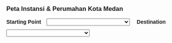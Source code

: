 <!DOCTYPE html>
<html lang="id">
<head>
  <meta charset="UTF-8">
  <title>Peta Instansi & Perumahan Medan (Full Data Real File)</title>
  <style>
    body { font-family: Arial, sans-serif; padding:18px;}
    #map { width: 100%; height: 520px; margin: 20px 0 10px 0; border-radius: 10px;}
    #dropdowns {margin-bottom: 0;}
    label { font-weight: bold; margin-right: 10px;}
    select { min-width:220px; margin-right: 15px; margin-bottom:10px;}
    #distanceInfo { margin-bottom:10px; font-weight:bold; }
    .info-table { margin-top: 12px;}
    table { border-collapse: collapse; width: 100%; max-width:700px;}
    th, td { border: 1px solid #ccc; padding: 6px 8px; text-align:left;}
    th { background: #f7f7f7;}
    h4 { margin-bottom:0.4em;}
  </style>
  <link rel="stylesheet" href="https://unpkg.com/leaflet/dist/leaflet.css"/>
</head>
<body>
  <h3>Peta Instansi & Perumahan Kota Medan</h3>
  <div id="dropdowns">
    <label for="startingPoint">Starting Point</label>
    <select id="startingPoint"></select>
    <label for="destination">Destination</label>
    <select id="destination"></select>
  </div>
  <div id="distanceInfo"></div>
  <div id="map"></div>
  <div class="info-table" id="infoTable"></div>

<script src="https://unpkg.com/leaflet/dist/leaflet.js"></script>
<script>
// ======= DATA ASLI DARI FILE UPLOAD (Gabungan_Final_Nett, perumahan) =======
const perusahaan = [
{"Nama Perusahaan":"Badan Arkeologi Sumut","Alamat":"Jl. Seroja Raya Gg. Arkeologi No. 1, Tanjung Selamat, Medan Tuntungan, Medan 20134","Latitude":3.535294510,"Longitude":98.60667976},
{"Nama Perusahaan":"Balai Bahasa Sumatera Utara","Alamat":"Jl. Kolam No.7, Kenangan Baru, Kec. Percut Sei Tuan, Kota Medan, Sumatera Utara 20371","Latitude":3.600749442,"Longitude":98.72291762},
{"Nama Perusahaan":"Balai Besar Guru Penggerak","Alamat":"Jl. Kenanga Raya No.64, Tj. Sari, Kec. Medan Selayang, Kota Medan, Sumatera Utara 20122","Latitude":3.561922694,"Longitude":98.63034642},
{"Nama Perusahaan":"Balai Diklat Industri Medan","Alamat":"Jl. Damai No.32, Timbang Deli, Kec. Medan Amplas, Kota Medan, Sumatera Utara 20149","Latitude":3.536686773,"Longitude":98.73275438},
{"Nama Perusahaan":"Balai Harta Peninggalan Medan","Alamat":"Jl. Listrik No.10, Petisah Tengah, Kec. Medan Petisah, Kota Medan, Sumatera Utara 20112","Latitude":3.585927729,"Longitude":98.67579294},
{"Nama Perusahaan":"Balai Pengembangan Kompetensi PUPR Wilayah I Medan","Alamat":"Jl. Sakti Lubis No.7A, Siti Rejo I, Kec. Medan Kota, Kota Medan, Sumatera Utara 20219","Latitude":3.555002071,"Longitude":98.68995627},
{"Nama Perusahaan":"Balai Besar Wilayah Sungai Sumatera II","Alamat":"Jl. Jenderal Besar A.H. Nasution No.30, Pangkalan Masyhur, Kec. Medan Johor, Kota Medan, Sumatera Utara 20143","Latitude":3.542240288,"Longitude":98.67399481},
{"Nama Perusahaan":"BBPVP Medan","Alamat":"Jl. Amal No.9, Lalang, Medan, Kota Medan, Sumatera Utara 20126","Latitude":3.585579695,"Longitude":98.61513554},
{"Nama Perusahaan":"BKKBN SUMUT","Alamat":"Jl. Gunung Krakatau No.110, Pulo Brayan Darat II, Kec. Medan Tim., Kota Medan, Sumatera Utara 20239","Latitude":3.628880168,"Longitude":98.68088543},
{"Nama Perusahaan":"BNN Prov. Sumut","Alamat":"Jl. Balai Pom No.1 Blok A, Medan Estate, Percut Sei Tuan, Deli Serdang Regency, North Sumatra 20371","Latitude":3.605640768,"Longitude":98.71803282},
{"Nama Perusahaan":"BPJS Kesehatan Medan","Alamat":"Jl. Karya No.135, Karang Berombak, Kec. Medan Barat., Kota Medan, Sumatera Utara 20117","Latitude":3.613478069,"Longitude":98.66517250},
{"Nama Perusahaan":"BPJS Ketenagakerjaan Medan Kota","Alamat":"Jl. Kapten Patimura No.334 Lantai 1, Darat, Kec. Medan Baru, Kota Medan, Sumatera Utara 20153","Latitude":3.575694385,"Longitude":98.66575341},
{"Nama Perusahaan":"BPS Kota Medan","Alamat":"Jl. Gaperta No.311, Helvetia, Kec. Medan Helvetia, Kota Medan, Sumatera Utara 20123","Latitude":3.604963973,"Longitude":98.62923738},
{"Nama Perusahaan":"BSIP Sumatera Utara","Alamat":"Jl. Jenderal Besar A.H. Nasution No.1 B, Pangkalan Masyhur, Kec. Medan Johor, Kota Medan, Sumatera Utara 20143","Latitude":3.541588660,"Longitude":98.67720966},
{"Nama Perusahaan":"Dinas Perhubungan Kota Medan","Alamat":"Jl. Pinang Baris, Lalang, Kec. Medan Sunggal, Kota Medan, Sumatera Utara 20127","Latitude":3.588463574,"Longitude":98.60830143},
{"Nama Perusahaan":"Kanwil DJKN Sumatera Utara","Alamat":"Medan Unit II, Gedung Keuangan Negara, Jl. Pangeran Diponegoro No.30A Lt. 4, Madras Hulu, Kec. Medan Polonia, Kota Medan, Sumatera Utara 20151","Latitude":3.579081575,"Longitude":98.67142937},
{"Nama Perusahaan":"Dirjen Bea dan Cukai Kanwil Sumut","Alamat":"Gedung Keuangan Negara Medan II, Pangeran Diponegoro No. 30A, Medan Sulu, Kec. Medan Polonia, Kota Medan, Sumatera Utara 20152","Latitude":3.578963183,"Longitude":98.67201591},
{"Nama Perusahaan":"PLN Icon Plus SBU Regional Sumbagut","Alamat":"Jalan Brigjend Katamso Km. 5,5 No. 30, RW.5, Titi Kuning, Kec. Medan Johor, Kota Medan, Sumatera Utara","Latitude":3.539361781,"Longitude":98.68607211},
{"Nama Perusahaan":"Indonesia Power (Belawan)","Alamat":"Jl. Pulau Sicanang No.1, Belawan Pulau Sicanang, Medan Kota Belawan, Sumatera Utara 20414","Latitude":3.776191991,"Longitude":98.67155525},
{"Nama Perusahaan":"Jasa Marga (Cabang Belmera Medan)","Alamat":"Jl. Alumunium Raya, Tj. Mulia, Kec. Medan Deli, Kota Medan, Sumatera Utara 20241","Latitude":3.642518116,"Longitude":98.68234947},
{"Nama Perusahaan":"Kantor Imigrasi Kelas I TPI Polonia","Alamat":"Jl. Mangkubumi No.2, A U R, Kec. Medan Maimun, Kota Medan, Sumatera Utara 20214","Latitude":3.583829246,"Longitude":98.67900817},
{"Nama Perusahaan":"Kantor Pengawasan & Pelayanan BC Medan (Main Office)","Alamat":"Bandar Udara Internasional Kualanamu, Area Perkantoran, Ps. Enam Kuala Namu, Kec. Beringin, Kabupaten Deli Serdang, Sumatera Utara 20552","Latitude":3.631967000,"Longitude":98.87173809},
{"Nama Perusahaan":"Kantor Pengawasan & Pelayanan BC Medan","Alamat":"Jl. Suwondo No.1, Suka Damai, Kec. Medan Polonia, Kota Medan, Sumatera Utara 20212","Latitude":3.566003268,"Longitude":98.67150990},
{"Nama Perusahaan":"Kantor Wilayah Telekomunikasi Telkom Indonesia","Alamat":"Jl. Prof. H. M. Yamin No.13, Perintis, Kec. Medan Timur., Kota Medan, Sumatera Utara 20235","Latitude":3.594435018,"Longitude":98.67947346},
{"Nama Perusahaan":"Kanwil DJP Sumut","Alamat":"Jl. Suka Mulia No.17A, A U R, Kec. Medan Maimun, Kota Medan, Sumatera Utara 20151","Latitude":3.582955375,"Longitude":98.67819066},
{"Nama Perusahaan":"Kanwil Ditjen PBN Provinsi Sumatera Utara","Alamat":"Jl. Pangeran Diponegoro No.30a, Madras Hulu, Kec. Medan Polonia, Kota Medan, Sumatera Utara 20152","Latitude":3.579010929,"Longitude":98.67187033},
{"Nama Perusahaan":"Kantor Wilayah Kementerian Agama Provinsi Sumatera Utara","Alamat":"Jl. Gatot Subroto No.261, Lalang, Kec. Medan Sunggal, Kota Medan, Sumatera Utara 20127","Latitude":3.593170911,"Longitude":98.62079610},
{"Nama Perusahaan":"Kemenag Kota Medan (MAN/MIN/MTSN)","Alamat":"Jl. Sei Batu Gingging Ps. X No.12, Merdeka, Kec. Medan Baru, Kota Medan, Sumatera Utara 20153","Latitude":3.574941979,"Longitude":98.65515886},
{"Nama Perusahaan":"Konservasi Sumber Daya Alam (BKSDA) Sumatera Utara","Alamat":"Jl. Sisingamangaraja No.14, Harjosari II, Kec. Medan Amplas, Kota Medan, Sumatera Utara 20217","Latitude":3.544312543,"Longitude":98.69820243},
{"Nama Perusahaan":"KPP Medan Belawan","Alamat":"JL Kolonel Laut Jl. KL. Yos Sudarso No.27 KM 8, RW.2, Tj. Mulia, Kec. Medan Deli, Kota Medan, Sumatera Utara 20241","Latitude":3.650051834,"Longitude":98.66269316},
{"Nama Perusahaan":"KPP Medan II","Alamat":"Jl. Hang Tuah, Madras Hulu, Kec. Medan Polonia, Kota Medan, Sumatera Utara","Latitude":3.578212980,"Longitude":98.67144660},
{"Nama Perusahaan":"KPP Medan Polonia","Alamat":"Jl. Suka Mulia No.17A, A U R, Kec. Medan Maimun, Kota Medan, Sumatera Utara 20151","Latitude":3.582822370,"Longitude":98.67832614},
{"Nama Perusahaan":"KPP Medan Timur","Alamat":"Gedung Kanwil DJP Sumatera Utara I Lt. I dan Lt. IV, Jl. Suka Mulia No.17A, A U R, Kec. Medan Maimun, Kota Medan, Sumatera Utara 20151","Latitude":3.582622259,"Longitude":98.67819340},
{"Nama Perusahaan":"KPP Pratama Medan Polonia","Alamat":"Jl. Suka Mulia No.17A, A U R, Kec. Medan Maimun, Kota Medan, Sumatera Utara 20151","Latitude":3.58281906,"Longitude":98.67834042},
{"Nama Perusahaan":"KPP Pratama Lubuk Pakam","Alamat":"Gedung Keuangan Negara, Lantai 2 dan 4, Jl. Pangeran Diponegoro No.30A, Madras Hulu, Kec. Medan Polonia, Kota Medan, Sumatera Utara 20152","Latitude":3.579495978,"Longitude":98.67195311},
{"Nama Perusahaan":"KPPN Medan 1","Alamat":"Jl. Pangeran Diponegoro No.30A, Madras Hulu, Kec. Medan Polonia, Kota Medan, Sumatera Utara 20152","Latitude":3.578870547,"Longitude":98.67179360},
{"Nama Perusahaan":"KPU Provinsi Sumatera Utara","Alamat":"Jl. Perintis Kemerdekaan No.35, Gaharu, Kec. Medan Timur., Kota Medan, Sumatera Utara 20232","Latitude":3.599136033,"Longitude":98.68308968},
{"Nama Perusahaan":"PT Pelabuhan Indonesia (Persero)","Alamat":"GRHA PELINDO SATU, Jalan Lingkar Pelabuhan No.1, Belawan II, Medan Kota Belawan, Medan City, North Sumatra 20411","Latitude":3.78145392,"Longitude":98.68847529},
{"Nama Perusahaan":"Pengadilan Tata Usaha Negeri Medan","Alamat":"Jl. Bunga Raya No.18, Asam Kumbang, Kec. Medan Sunggal, Kota Medan, Sumatera Utara 20128","Latitude":3.567556001,"Longitude":98.61473487},
{"Nama Perusahaan":"Pengadilan Tinggi Agama Medan","Alamat":"Jl. Kapten Sumarsono No.12, Helvetia Timur., Kec. Medan Helvetia, Kota Medan, Sumatera Utara 20124","Latitude":3.615365831,"Longitude":98.64712142},
{"Nama Perusahaan":"Pengadilan Tinggi Tata Usaha Negara Medan","Alamat":"Medan Estate, Jl. Peratun No.1, Kenangan Baru, Kec. Percut Sei Tuan, Kabupaten Deli Serdang, Sumatera Utara 20371","Latitude":3.610531461,"Longitude":98.71584962},
{"Nama Perusahaan":"Pesantren Ar-Raudlatul Hasanah","Alamat":"Jl. Setia Budi, Simpang Selayang, Kec. Medan Tuntungan, Kota Medan, Sumatera Utara 20135","Latitude":3.524828142,"Longitude":98.62132217},

{"Nama Perusahaan":"PLN Icon Plus SBU Regional Sumbagut","Alamat":"Jalan Brigjend Katamso Km. 5,5 No. 30, RW.5, Titi Kuning, Kec. Medan Johor, Kota Medan, Sumatera Utara","Latitude":3.539361781,"Longitude":98.68607211},
{"Nama Perusahaan":"PLTGU Belawan","Alamat":"Belawan Pulau Sicanang, Medan Kota Belawan, Sumatera Utara 20411","Latitude":3.774143364,"Longitude":98.66851430},
{"Nama Perusahaan":"PT Inalum (Persero)","Alamat":"Jl. R.A. Kartini No.21, Madras Hulu, Kec. Medan Polonia, Kota Medan, Sumatera Utara 20152","Latitude":3.579714004,"Longitude":98.67327193},
{"Nama Perusahaan":"PT Industri Karet Nusantara","Alamat":"Jl. T. R. M Nozama, Medan, Kec. Medan Amplas, 20148","Latitude":3.532360049,"Longitude":98.72787673},
{"Nama Perusahaan":"Kantor PT KAI Divre I Sumatera Utara","Alamat":"Jl. Prof. H. M. Yamin No.13, Gg. Buntu, Kec. Medan Timur., Kota Medan, Sumatera Utara 20236","Latitude":3.593927529,"Longitude":98.67983975},
{"Nama Perusahaan":"PT KAI Balai Yasa","Alamat":"Jl. Bengkel No.1, Pulo Brayan Bengkel, Kec. Medan Timur., Kota Medan, Sumatera Utara 20241","Latitude":3.636723088,"Longitude":98.67316039},
{"Nama Perusahaan":"Pertamina Region I","Alamat":"Jl. KL. Yos Sudarso No.8-10, Silalas, Kec. Medan Barat., Kota Medan, Sumatera Utara 20114","Latitude":3.603794358,"Longitude":98.67443776},
{"Nama Perusahaan":"Kantor PGN Glugur","Alamat":"Glugur Kota, Kec. Medan Barat., Kota Medan, Sumatera Utara 20238","Latitude":3.615558793,"Longitude":98.66997620},
{"Nama Perusahaan":"Perusahaan Gas Negara","Alamat":"Jl. Imam Bonjol No.15D, Petisah Tengah, Kec. Medan Petisah, Kota Medan, Sumatera Utara 20212","Latitude":3.615589267,"Longitude":98.66997295},
{"Nama Perusahaan":"PT. PLN (Persero) UIP3BS UPT Medan","Alamat":"Jl. Listrik No.12, Petisah Tengah, Kec. Medan Petisah, Kota Medan, Sumatera Utara 20112","Latitude":3.587324179,"Longitude":98.67549112},
{"Nama Perusahaan":"PT PLN (Persero) UID Sumatera Utara","Alamat":"Jl. KL. Yos Sudarso No.284, Glugur Kota, Kec. Medan Bar., Kota Medan, Sumatera Utara 20238","Latitude":3.615750353,"Longitude":98.67266482},
{"Nama Perusahaan":"PT Prima Indonesia Logistik","Alamat":"Jl. Raya Pelabuhan, Pos II Road VI Ujung Baru, Belawan I, Medan Kota Belawan, Kota Medan, Sumatera Utara 20411","Latitude":3.784404594,"Longitude":98.69423817},
{"Nama Perusahaan":"PT Prima Multi Peralatan","Alamat":"Komplek Cemara Asri, Jln. Boulevard Timur No. 28ac 20371, Deliserdang Sumatera Utara","Latitude":3.633606677,"Longitude":98.70391105},
{"Nama Perusahaan":"PT Prima Pengembangan Kawasan","Alamat":"Kantor Pelindo Krakatau Gedung B, Jl. Krakatau Ujung No.100 Lt. 2, Tj. Mulia, Kec. Medan Deli, Kota Medan, Sumatera Utara 20241","Latitude":3.641033048,"Longitude":98.68080151},
{"Nama Perusahaan":"PT Telkom Indonesia Divisi Infratel Sumbagut","Alamat":"Graha Merah Putih, Jl. Putri Hijau No.1 Lt.7, Kesawan, Kec. Medan Barat., Kota Medan, Sumatera Utara 20236","Latitude":3.593203192,"Longitude":98.67610692},
{"Nama Perusahaan":"PT Telkomsel Medan","Alamat":"Graha Merah Putih, Jl. Putri Hijau No.1 Lt.1, Kesawan, Kec. Medan Barat., Kota Medan, Sumatera Utara 20236","Latitude":3.593203192,"Longitude":98.67610692},
{"Nama Perusahaan":"Kantor PT KAI Divre I Sumatera Utara","Alamat":"Jl. Prof. H. M. Yamin No.13, Gg. Buntu, Kec. Medan Timur., Kota Medan, Sumatera Utara 20236","Latitude":3.593759773,"Longitude":98.67985046},
{"Nama Perusahaan":"PTPN II Tanjung Morawa & Galang","Alamat":"Limau Manis, Kec. Tj. Morawa, Kabupaten Deli Serdang, Sumatera Utara","Latitude":3.531744577,"Longitude":98.77936659},
{"Nama Perusahaan":"PTPN III","Alamat":"Jl. Sei Batang Hari No.2, Simpang Tj., Kec. Medan Sunggal, Kota Medan, Sumatera Utara 20122","Latitude":3.586561408,"Longitude":98.64337579},
{"Nama Perusahaan":"PTPN III Kebun Silau Dunia","Alamat":"Jl. Sei Batang Hari No.2, Simpang Tj., Kec. Medan Sunggal, Kota Medan, Sumatera Utara 20122","Latitude":3.586561408,"Longitude":98.64337579},
{"Nama Perusahaan":"Dinas Binamarga Propinsi Sumatera Utara","Alamat":"Jl. Sakti Lubis, Sitirejo II, Kec. Medan Amplas, Kota Medan, Sumatera Utara 20217","Latitude":3.553300966,"Longitude":98.69106464},
{"Nama Perusahaan":"Railink","Alamat":"Jalan Stasiun Kereta Api, Kec. Medan Timur, Kota Medan","Latitude":3.590968682,"Longitude":98.67958557},
{"Nama Perusahaan":"RRI Medan","Alamat":"Jl. Gatot Subroto No.214, Sei Sikambing C. II, Kec. Medan Helvetia, Kota Medan, Sumatera Utara 20123","Latitude":3.591794325,"Longitude":98.63465470},
{"Nama Perusahaan":"RS Siloam Medan","Alamat":"Jl. Imam Bonjol No.6, Petisah Tengah, Kec. Medan Petisah, Kota Medan, Sumatera Utara 20212","Latitude":3.585909856,"Longitude":98.67359852},
{"Nama Perusahaan":"RS Stella Maris Medan","Alamat":"Jl. Samanhudi No.20, J A T I, Kec. Medan Maimun, Kota Medan, Sumatera Utara 20152","Latitude":3.572860188,"Longitude":98.68079980},
{"Nama Perusahaan":"Rudenim Medan","Alamat":"Jl. Selebes, Belawan I, Medan Kota Belawan, Kota Medan, Sumatera Utara 20411","Latitude":3.781485049,"Longitude":98.68695073},
{"Nama Perusahaan":"Rumah Sakit Columbia Asia","Alamat":"Jl. Listrik No.2A, Petisah Tengah, Medan Petisah","Latitude":3.585756401,"Longitude":98.67684509},
{"Nama Perusahaan":"Rumah Sakit Ginjal Rasyidah","Alamat":"Jl. Jend. D.I Panjaitan No.144, Sei Sikambing D, Kec. Medan Petisah, Kota Medan, Sumatera Utara 20111","Latitude":3.586048695,"Longitude":98.65976236},
{"Nama Perusahaan":"Rumah Sakit Hermina Medan","Alamat":"Jl. Asrama II (Sei Sikambing C II), Medan Helvetia, Medan 20123","Latitude":3.595396235,"Longitude":98.62744333},
{"Nama Perusahaan":"Rumah Sakit Imelda","Alamat":"Jl. Bilal No.24, Pulo Brayan Darat I, Kec. Medan Timur., Kota Medan, Sumatera Utara 20239","Latitude":3.622780944,"Longitude":98.67494592},
{"Nama Perusahaan":"Rumah Sakit Umum Latersia","Alamat":"Jl. Soekarno Hatta, Tunggurono, Kec. Binjai Timur., Kota Binjai, Sumatera Utara 20351","Latitude":3.607483063,"Longitude":98.52638111},
{"Nama Perusahaan":"Rumah Sakit Mata 77","Alamat":"Jl. Sei Mencirim No.77, Babura, Kec. Medan Baru, Kota Medan, Sumatera Utara 20154","Latitude":3.580669976,"Longitude":98.65440167},
{"Nama Perusahaan":"Rumah Sakit Mata Medan Baru","Alamat":"Jl. Abdullah Lubis No.67, Merdeka, Kec. Medan Baru, Kota Medan, Sumatera Utara 20222","Latitude":3.576825631,"Longitude":98.65879428},
{"Nama Perusahaan":"Rumah Sakit Umum Mitra Medika Tanjung Mulia","Alamat":"Jl. KL. Yos Sudarso No.KM. 7,5, Tj. Mulia, Kec. Medan Deli, Kota Medan, Sumatera Utara 20241","Latitude":3.644965812,"Longitude":98.66254283},
{"Nama Perusahaan":"Rumah Sakit Mitra Medika Premier","Alamat":"Jl. S. Parman No.234a, Petisah Tengah, Kec. Medan Petisah, Kota Medan, Sumatera Utara 20117","Latitude":3.586331951,"Longitude":98.66694394},
{"Nama Perusahaan":"Rumah Sakit Mitra Sejati","Alamat":"Jl. Jenderal Besar A.H. Nasution No.7, Pangkalan Masyhur, Kec. Medan Johor, Kota Medan, Sumatera Utara 20219","Latitude":3.540995433,"Longitude":98.67989994},
{"Nama Perusahaan":"Rumah Sakit Sari Mutiara Lubuk Pakam","Alamat":"Tj. Garbus Satu, Kec. Lubuk Pakam, Kabupaten Deli Serdang, Sumatera Utara 20518","Latitude":3.554694541,"Longitude":98.87892691},
{"Nama Perusahaan":"Rumah Sakit Setia Budi","Alamat":"Jl.Mesjid No.3, Tj. Rejo, Kec. Medan Sunggal, Kota Medan, Sumatera Utara 20154","Latitude":3.573309004,"Longitude":98.64338927},
{"Nama Perusahaan":"Rumah Sakit Sufina Aziz","Alamat":"Jl. Karya Baru No.1, Helvetia Timur., Kec. Medan Helvetia, Kota Medan, Sumatera Utara 20124","Latitude":3.616743910,"Longitude":98.66300814},
{"Nama Perusahaan":"Balai Besar Taman Nasional Gunung Lauser","Alamat":"Jl. Selamat No.137, Sitirejo III, Kec. Medan Amplas, Kota Medan, Sumatera Utara 20226","Latitude":3.549583586,"Longitude":98.70655495},
{"Nama Perusahaan":"Kantor Taspen Cabang Medan","Alamat":"Jl. H. Adam Malik No.64, Silalas, Kec. Medan Barat., Kota Medan, Sumatera Utara 20235","Latitude":3.602943772,"Longitude":98.66916396},
{"Nama Perusahaan":"Telkom Regional/Akses Medan","Alamat":"Jl. Prof. H. M. Yamin No.2, Kesawan, Kec. Medan Baru, Kota Medan, Sumatera Utara 20236","Latitude":3.592975311,"Longitude":98.67741633},
{"Nama Perusahaan":"UINSU","Alamat":"Jl. William Iskandar Ps. V, Medan Estate, Kec. Percut Sei Tuan, Kabupaten Deli Serdang, Sumatera Utara 20371","Latitude":3.604984731,"Longitude":98.72107867},
{"Nama Perusahaan":"UISU (Univ. Islam Sumut)","Alamat":"Jl. Sisingamangaraja No.Kelurahan, Teladan Barat., Kec. Medan Kota, Kota Medan, Sumatera Utara 20217","Latitude":3.562504205,"Longitude":98.69386385},
{"Nama Perusahaan":"UMSU (Univ. Muhammadiyah Sumut)","Alamat":"Jl. Kapten Muchtar Basri No.3, Glugur Darat II, Kec. Medan Timur., Kota Medan, Sumatera Utara 20238","Latitude":3.614731563,"Longitude":98.67624133},
{"Nama Perusahaan":"UNIMED (Universitas Negeri Medan)","Alamat":"Jl. William Iskandar Ps. V, Kenangan Baru, Kec. Percut Sei Tuan, Kabupaten Deli Serdang, Sumatera Utara 20221","Latitude":3.608275145,"Longitude":98.71696850},
{"Nama Perusahaan":"UMA (Universitas Medan Area)","Alamat":"Jl. Setia Budi No.79 B, Tj. Rejo, Kec. Medan Sunggal, Kota Medan, Sumatera Utara 20112","Latitude":3.576870645,"Longitude":98.64320637},
{"Nama Perusahaan":"Universitas Dharmawangsa","Alamat":"Jl. KL. Yos Sudarso No.224, Glugur Kota, Kec. Medan Barat, Kota Medan, Sumatera Utara 20115","Latitude":3.613749815,"Longitude":98.67347290},
{"Nama Perusahaan":"UPT Asrama Haji Medan","Alamat":"Jl. Jenderal Besar A.H. Nasution No.10, Pangkalan Masyhur, Kec. Medan Johor, Kota Medan, Sumatera Utara","Latitude":3.614719485,"Longitude":98.67473905},
{"Nama Perusahaan":"MIN Kota Rantang","Alamat":"Jl. Rantang, Sei Agul, Kec. Medan Barat, Kota Medan","Latitude":3.540435409,"Longitude":98.6739500}
];


const perumahan = [
{"Nama Perumahan":"Johor Medan","Alamat Lengkap":"JL Merci Raya No. 81, Desa Deli Tua, Kec. Namorambe, Kab. Deli Serdang, Sumut 20356 (Properti1)","Latitude":3.424257956,"Longitude":98.64333209,"Status (Unit)":"Subsidi – 13","Tipe & Harga":"Tipe 36/72 – Rp 150 juta/unit","Pengembang / Asosiasi":"Rolex Dwi Tunggal (PI)"},
{"Nama Perumahan":"Setia Budi Flamboyan","Alamat Lengkap":"JL Flamboyan Raya, Kel. Tanjung Selamat, Medan Tuntungan, Medan 20135 (brighton.co.id)","Latitude":3.544814332,"Longitude":98.61201427,"Status (Unit)":"Komersil – 5","Tipe & Harga":"Tipe 45/90 – Rp 400–500 juta","Pengembang / Asosiasi":"Riviera Village Permai (HIMPERRA)"},
{"Nama Perumahan":"Setiabudi Raya","Alamat Lengkap":"JL Setia Budi No.12, Simpang Selayang, Medan Tuntungan, Kota Medan, Sumatera Utara 20135","Latitude":3.535359595,"Longitude":98.62184505,"Status (Unit)":"Komersil – 6","Tipe & Harga":"Tipe 54/110 – Rp 650 juta","Pengembang / Asosiasi":"Anugerah Bangun Cipta (HIMPERRA)"},
{"Nama Perumahan":"Setiabudi Anggrek","Alamat Lengkap":"JL Anggrek Raya, Setia Budi, Simpang Selayang, Kota Medan, Sumatera Utara 20135","Latitude":3.533165986,"Longitude":98.62052604,"Status (Unit)":"Komersil – 6","Tipe & Harga":"Tipe 54/110 – Rp 650 juta","Pengembang / Asosiasi":"Anugerah Bangun Cipta (HIMPERRA)"},
{"Nama Perumahan":"Givenchy One Tahap IV","Alamat Lengkap":"JL Gaperta Ujung, Komplek Givenchy One, Kel. Tanjung Gusta, Kec. Medan Helvetia, Medan","Latitude":3.586400005,"Longitude":98.61841328,"Status (Unit)":"Komersil – 44","Tipe & Harga":"Tipe 60/120 – Rp 850 juta","Pengembang / Asosiasi":"Gaperta Wira Kencana (REI)"},
{"Nama Perumahan":"Podomoro City Deli Medan","Alamat Lengkap":"JL Putri Hijau No.1, Kel. Kesawan, Kec. Medan Barat, Medan","Latitude":3.5940187896961078,"Longitude":98.67422623441794,"Status (Unit)":"Komersil – 510+","Tipe & Harga":"Tipe 70/140 – Rp 900 juta–1.2 m","Pengembang / Asosiasi":"Sinar Medan Deli (REI)"},
{"Nama Perumahan":"Medan Resort City – Amsterdam","Alamat Lengkap":"Jalan Karya Jaya Komplek Medan Resort City Blok A9/07 Merci Barn, Deli Tua, Namo Rambe, Deli Serdang, No. Barn Sumatera Utara","Latitude":3.510588091,"Longitude":98.67475195,"Status (Unit)":"Komersil – 50+","Tipe & Harga":"Tipe 70/140 – Rp 950 juta","Pengembang / Asosiasi":"Bale Dipa Aruna (REI)"},
{"Nama Perumahan":"Medan Resort City – Volendam","Alamat Lengkap":"Jalan Karya Jaya Komplek Medan Resort City Blok A9/07 Merci Barn, Deli Tua, Namo Rambe, Deli Serdang, No. Barn Sumatera Utara","Latitude":3.510588914,"Longitude":98.67475191,"Status (Unit)":"Komersil – 50+","Tipe & Harga":"Tipe 50/100 – Rp 700 juta+","Pengembang / Asosiasi":"Bale Dipa Aruna (REI)"},
{"Nama Perumahan":"Medan Resort City – Cluster K","Alamat Lengkap":"Jalan Karya Jaya Komplek Medan Resort City Blok A9/07 Merci Barn, Deli Tua, Namo Rambe, Deli Serdang, No. Barn Sumatera Utara","Latitude":3.510589114,"Longitude":98.67475192,"Status (Unit)":"Komersil – 50+","Tipe & Harga":"Tipe 80/120 – Rp 800 juta+","Pengembang / Asosiasi":"Bale Dipa Aruna (REI)"},
{"Nama Perumahan":"Deli Asri","Alamat Lengkap":"Jalan Besar Delitua, Tanjah Mijur, Komplek Deli Asri No. 40 Sumatera Utara, Kab Deli Serdang, Sibiru-Biru, Sidomulyo","Latitude":3.495003798,"Longitude":98.65037986,"Status (Unit)":"Subsidi – 5","Tipe & Harga":"Tipe 36/72 – Rp 150 juta","Pengembang / Asosiasi":"Gunung Permata Indah (REI)"},
{"Nama Perumahan":"Villa Patumbak Permai","Alamat Lengkap":"Jalan Pelajar Ujung No. 1 Sumatera Utara, Kab. Deli Serdang, Patumbak, Marendal I","Latitude":3.499754441,"Longitude":98.67141805,"Status (Unit)":"Subsidi – 53; Komersil – 8","Tipe & Harga":"Tipe 36/72 – Rp 150 juta; Tipe 54/110 – Rp 600 juta","Pengembang / Asosiasi":"Patumbak Permai Mas (APERSI)"},
{"Nama Perumahan":"Cluster Taman Deli Kencana","Alamat Lengkap":"Jalan Karya Jaya deli kencana, JL. Cayas Raya No.9, Komplek Deli Kencana, Sumatera Utara 20356","Latitude":3.483742093,"Longitude":98.65798711,"Status (Unit)":"Subsidi – 5","Tipe & Harga":"Tipe 36/72 – Rp 150 juta","Pengembang / Asosiasi":"Hijau Tapak Mandiri (APERSI)"},
{"Nama Perumahan":"Griya Makmur 8","Alamat Lengkap":"JL Sugeng, Sumber Rejo Tim., Kec. Binjai Selatan, Kabupaten Deli Serdang, Sumatera Utara 20371","Latitude":3.613603724,"Longitude":98.67596207,"Status (Unit)":"Subsidi – 5","Tipe & Harga":"Tipe 36/72 – Rp 150 juta","Pengembang / Asosiasi":"Cahaya Terang Sahabat (REI)"},
{"Nama Perumahan":"Sicoland Hill Delitua","Alamat Lengkap":"JL Banjaran, Sidomulyo, Kec. Sibiru-biru, Kabupaten Deli Serdang, Sumatera Utara 20355, Indonesia","Latitude":3.502174508,"Longitude":98.65198607,"Status (Unit)":"Subsidi – 89","Tipe & Harga":"Tipe 36/72 – Rp 150 juta","Pengembang / Asosiasi":"ANF Sejahtera Abadi (HIMPERRA)"},
{"Nama Perumahan":"Graha Mutiara Tirta Deli","Alamat Lengkap":"JL Tirta Deli, Limau Manis, Kec. Tj. Morawa, Kabupaten Deli Serdang, Sumatera Utara 20362, Indonesia","Latitude":3.512580135,"Longitude":98.73826109,"Status (Unit)":"Subsidi – 5","Tipe & Harga":"Tipe 36/72 – Rp 150 juta","Pengembang / Asosiasi":"Madya Kreasi Lestari (REI)"},
{"Nama Perumahan":"Puri Asri Taramedang Residence IV","Alamat Lengkap":"JL Ujung Serdang, Patumbak Dua, Kec. Patumbak, Kabupaten Deli Serdang, Sumatera Utara 20362, Indonesia","Latitude":3.505110918,"Longitude":98.68725003,"Status (Unit)":"Subsidi – 5","Tipe & Harga":"Tipe 36/72 – Rp 150 juta","Pengembang / Asosiasi":"Permunas"},
{"Nama Perumahan":"Taman Putri Deli Namorambe","Alamat Lengkap":"JL Durian III No. 106 Sumatera Utara, Deli Tua","Latitude":3.484870162,"Longitude":98.68309411,"Status (Unit)":"Subsidi – 46","Tipe & Harga":"Tipe 60/120 – Rp 150 juta","Pengembang / Asosiasi":"Manunggal Makmur Sejahtera (REI)"},
{"Nama Perumahan":"Jaharun Indah Residence","Alamat Lengkap":"Jalan Besar Petumbukan Kecamatan Deliserdang no. 01 SUMATERA UTARA, KAB DELI SERDANG, Galang","Latitude":3.588618321,"Longitude":98.67932459,"Status (Unit)":"Subsidi – 5","Tipe & Harga":"Tipe 53/162 – Rp 1,5 m","Pengembang / Asosiasi":"Virland"},
{"Nama Perumahan":"Halton Place","Alamat Lengkap":"JL Panglima Denai, Medan Denai, Kota Medan, Sumatera Utara 20226","Latitude":3.610184346,"Longitude":98.66184384,"Status (Unit)":"Komersil – 23","Tipe & Harga":"Tipe 84/192,6 – Rp1,75 m","Pengembang / Asosiasi":"Greenland Garden Realty"},
{"Nama Perumahan":"Vienna Botanical Living","Alamat Lengkap":"JL Jamin Ginting Km. 12 NO. – Sumatera Utara, Medan Tuntungan, Lauchi","Latitude":3.510852961,"Longitude":98.64574165,"Status (Unit)":"Komersil – 57","Tipe & Harga":"Tipe 198/216; 3 mp; Tipe 123/153 - Rp2,7 m","Pengembang / Asosiasi":"Majainto Citra Swakarsa"},
{"Nama Perumahan":"The Grandis","Alamat Lengkap":"JL Jamin Ginting Km 8,5 No.10, Kota Medan, Medan Tuntungan, Mangga","Latitude":3.510668984,"Longitude":98.64765911,"Status (Unit)":"Komersil – 57","Tipe & Harga":"Tipe 198/216; 3 mp; Tipe 123/153 - Rp2,7 m","Pengembang / Asosiasi":"Majainto Citra Swakarsa"},
{"Nama Perumahan":"Kitakaze Residence","Alamat Lengkap":"JL Jamin Ginting Km 12,5 Villa Zeqita No.1 Sumatera Utara, Kota Medan, Medan Tuntungan, Lauchi","Latitude":3.508631346,"Longitude":98.64174419,"Status (Unit)":"Komersil – 5","Tipe & Harga":"Tipe 105/98 - Rp979 Juta; Tipe 66/98 - Rp755 Jt","Pengembang / Asosiasi":"Batu Piher Sibero"}
];
// === Custom marker icon
const iconPerusahaan = L.icon({
  iconUrl: 'https://cdn.jsdelivr.net/gh/pointhi/leaflet-color-markers@master/img/marker-icon-blue.png',
  iconSize: [25,41], iconAnchor:[12,41], popupAnchor:[1,-34]
});
const iconPerumahan = L.icon({
  iconUrl: 'https://cdn.jsdelivr.net/gh/pointhi/leaflet-color-markers@master/img/marker-icon-orange.png',
  iconSize: [25,41], iconAnchor:[12,41], popupAnchor:[1,-34]
});
const iconSelect = L.icon({
  iconUrl: 'https://cdn.jsdelivr.net/gh/pointhi/leaflet-color-markers@master/img/marker-icon-red.png',
  iconSize: [27,45], iconAnchor:[13,44], popupAnchor:[1,-34]
});

// ==== Populate Dropdowns
const sp = document.getElementById('startingPoint');
const dst = document.getElementById('destination');
sp.innerHTML = perusahaan.map((d,i) =>
  `<option value="${i}">${d['Nama Perusahaan']}</option>`
).join('');
dst.innerHTML = perumahan.map((d,i) =>
  `<option value="${i}">${d['Nama Perumahan']}</option>`
).join('');

// ==== Inisialisasi Map
const map = L.map('map').setView([3.585,98.67], 12);
L.tileLayer('https://{s}.tile.openstreetmap.org/{z}/{x}/{y}.png').addTo(map);

// ==== Plot semua marker + simpan ke array untuk highlight
const perusahaanMarkers = [];
perusahaan.forEach((d,i) => {
  if(d.Latitude && d.Longitude) {
    const m = L.marker([parseFloat(d.Latitude),parseFloat(d.Longitude)],{icon:iconPerusahaan})
      .addTo(map)
      .bindPopup(`<b>${d['Nama Perusahaan']}</b><br>${d['Alamat']}`);
    perusahaanMarkers.push(m);
  }
});
const perumahanMarkers = [];
perumahan.forEach((d,i) => {
  if(d.Latitude && d.Longitude) {
    const m = L.marker([parseFloat(d.Latitude),parseFloat(d.Longitude)],{icon:iconPerumahan})
      .addTo(map)
      .bindPopup(`<b>${d['Nama Perumahan']}</b><br>${d['Alamat Lengkap']}<br>
      <b>Status Unit:</b> ${d['Status (Unit)']}<br>
      <b>Tipe & Harga:</b> ${d['Tipe & Harga']}<br>
      <b>Pengembang/Asosiasi:</b> ${d['Pengembang / Asosiasi']}`);
    perumahanMarkers.push(m);
  }
});

// ==== Highlight & Jarak Dropdown
let selMarker1 = null, selMarker2 = null, routeLine = null;
function calcDistance(lat1, lon1, lat2, lon2) {
  function toRad(x) { return x * Math.PI / 180; }
  const R = 6371e3;
  const φ1 = toRad(lat1), φ2 = toRad(lat2);
  const Δφ = toRad(lat2-lat1), Δλ = toRad(lon2-lon1);
  const a = Math.sin(Δφ/2) * Math.sin(Δφ/2) +
            Math.cos(φ1) * Math.cos(φ2) *
            Math.sin(Δλ/2) * Math.sin(Δλ/2);
  const c = 2 * Math.atan2(Math.sqrt(a), Math.sqrt(1-a));
  return R * c; // meter
}
function updateInfo() {
  const pi = sp.selectedIndex;
  const di = dst.selectedIndex;
  const p = perusahaan[pi];
  const r = perumahan[di];
  // Remove highlight marker/line
  if(selMarker1) { map.removeLayer(selMarker1); selMarker1=null; }
  if(selMarker2) { map.removeLayer(selMarker2); selMarker2=null; }
  if(routeLine) { map.removeLayer(routeLine); routeLine=null; }
  // Highlight selected
  if (p && r && p.Latitude && r.Latitude) {
    selMarker1 = L.marker([parseFloat(p.Latitude), parseFloat(p.Longitude)],{icon:iconSelect}).addTo(map)
      .bindPopup(`<b>${p['Nama Perusahaan']}</b><br>${p['Alamat']}`).openPopup();
    selMarker2 = L.marker([parseFloat(r.Latitude), parseFloat(r.Longitude)],{icon:iconSelect}).addTo(map)
      .bindPopup(`<b>${r['Nama Perumahan']}</b><br>${r['Alamat Lengkap']}<br>
        <b>Status Unit:</b> ${r['Status (Unit)']}<br>
        <b>Tipe & Harga:</b> ${r['Tipe & Harga']}<br>
        <b>Pengembang/Asosiasi:</b> ${r['Pengembang / Asosiasi']}`).openPopup();
    routeLine = L.polyline([[parseFloat(p.Latitude),parseFloat(p.Longitude)],[parseFloat(r.Latitude),parseFloat(r.Longitude)]], {color:'red',weight:3,dashArray:'5,7'}).addTo(map);
    map.fitBounds([[parseFloat(p.Latitude),parseFloat(p.Longitude)],[parseFloat(r.Latitude),parseFloat(r.Longitude)]],{padding:[40,40]});
    // Distance
    const dist = calcDistance(parseFloat(p.Latitude), parseFloat(p.Longitude), parseFloat(r.Latitude), parseFloat(r.Longitude));
    document.getElementById('distanceInfo').innerHTML = 
      `Jarak antar titik: <b>${dist>1000?(dist/1000).toFixed(2)+' km':Math.round(dist)+' meter'}</b>`;
    // Table info
    let html = `<h4>Detail Starting Point</h4>
    <table>
      <tr><th>Nama Perusahaan</th><td>${p['Nama Perusahaan']}</td></tr>
      <tr><th>Alamat</th><td>${p['Alamat']}</td></tr>
    </table>
    <h4>Detail Destination</h4>
    <table>
      <tr><th>Nama Perumahan</th><td>${r['Nama Perumahan']}</td></tr>
      <tr><th>Alamat Lengkap</th><td>${r['Alamat Lengkap']}</td></tr>
      <tr><th>Status Unit</th><td>${r['Status (Unit)']}</td></tr>
      <tr><th>Tipe & Harga</th><td>${r['Tipe & Harga']}</td></tr>
      <tr><th>Pengembang/Asosiasi</th><td>${r['Pengembang / Asosiasi']}</td></tr>
    </table>`;
    document.getElementById('infoTable').innerHTML = html;
  } else {
    document.getElementById('distanceInfo').innerHTML = '';
    document.getElementById('infoTable').innerHTML = '';
    map.setView([3.585,98.67], 12);
  }
}



sp.addEventListener('change', updateInfo);
dst.addEventListener('change', updateInfo);
updateInfo();
</script>
</body>
</html>
